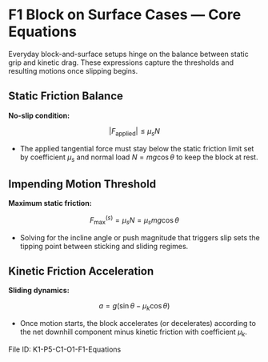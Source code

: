# F1 Block on Surface Cases — Core Equations

Everyday block-and-surface setups hinge on the balance between static grip and kinetic drag. These expressions capture the thresholds and resulting motions once slipping begins.

## Static Friction Balance
**No-slip condition:**

$$|F_{\text{applied}}| \leq \mu_{s} N$$

- The applied tangential force must stay below the static friction limit set by coefficient $\mu_{s}$ and normal load $N = mg\cos\theta$ to keep the block at rest.

## Impending Motion Threshold
**Maximum static friction:**

$$F_{\text{max}}^{(s)} = \mu_{s} N = \mu_{s} mg \cos\theta$$

- Solving for the incline angle or push magnitude that triggers slip sets the tipping point between sticking and sliding regimes.

## Kinetic Friction Acceleration
**Sliding dynamics:**

$$a = g \left(\sin\theta - \mu_{k} \cos\theta\right)$$

- Once motion starts, the block accelerates (or decelerates) according to the net downhill component minus kinetic friction with coefficient $\mu_{k}$.

File ID: K1-P5-C1-O1-F1-Equations
